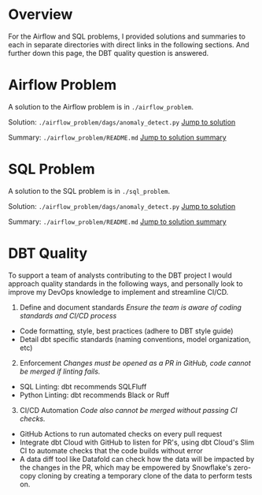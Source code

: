 Overview
========
For the Airflow and SQL problems, I provided solutions and summaries to each in separate directories with direct links in the following sections. And further down this page, the DBT quality question is answered.

Airflow Problem
========
A solution to the Airflow problem is in `./airflow_problem`.

Solution: `./airflow_problem/dags/anomaly_detect.py`
<a href="https://github.com/jacksonhoyt/lennar/blob/main/airflow_problem/dags/anomaly_detect.py" target="_blank">Jump to solution</a>

Summary: `./airflow_problem/README.md`
<a href="https://github.com/jacksonhoyt/lennar/tree/main/airflow_problem#overview" target="_blank">Jump to solution summary</a>


SQL Problem
========
A solution to the SQL problem is in `./sql_problem`.

Solution: `./airflow_problem/dags/anomaly_detect.py`
<a href="https://github.com/jacksonhoyt/lennar/blob/main/sql_problem/user_activity_summary.sql" target="_blank">Jump to solution</a>

Summary: `./airflow_problem/README.md`
<a href="https://github.com/jacksonhoyt/lennar/tree/main/sql_problem#solution" target="_blank">Jump to solution summary</a>


DBT Quality
========

To support a team of analysts contributing to the DBT project I would approach quality standards in the following ways, and personally look to improve my DevOps knowledge to implement and streamline CI/CD.

1. Define and document standards
*Ensure the team is aware of coding standards and CI/CD process*
- Code formatting, style, best practices (adhere to DBT style guide)
- Detail dbt specific standards (naming conventions, model organization, etc)

2. Enforcement
*Changes must be opened as a PR in GitHub, code cannot be merged if linting fails.*
- SQL Linting: dbt recommends SQLFluff
- Python Linting: dbt recommends Black or Ruff

3. CI/CD Automation
*Code also cannot be merged without passing CI checks.*
- GitHub Actions to run automated checks on every pull request
- Integrate dbt Cloud with GitHub to listen for PR's, using dbt Cloud's Slim CI to automate checks that the code builds without error
- A data diff tool like Datafold can check how the data will be impacted by the changes in the PR, which may be empowered by Snowflake's zero-copy cloning by creating a temporary clone of the data to perform tests on.